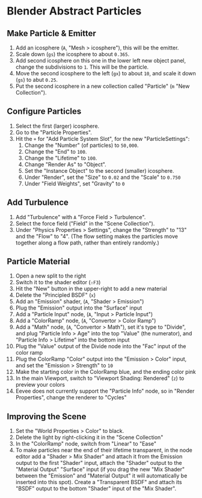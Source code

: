 # Blender Abstract Particles

## Make Particle & Emitter

1. Add an icosphere (`A`, "Mesh > icosphere"), this will be the emitter.
2. Scale down (`gs`) the icosphere to about `0.365`.
3. Add second icosphere on this one in the lower left new object panel, change the subdivisions to `1`. This will be the particle.
4. Move the second icosphere to the left (`gx`) to about `10`, and scale it down (`gs`) to abut `0.25`.
5. Put the second icosphere in a new collection called "Particle" (`m` "New Collection").

## Configure Particles

1. Select the first (larger) icosphere.
2. Go to the "Particle Properties".
3. Hit the `+` for "Add Particle System Slot", for the new "ParticleSettings":
	1. Change the "Number" (of particles) to `50,000`.
	2. Change the "End" to `100`.
	3. Change the "Lifetime" to `100`.
	4. Change "Render As" to "Object".
	5. Set the "Instance Object" to the second (smaller) icosphere.
	6. Under "Render", set the "Size" to `0.02` and the "Scale" to `0.750`
	7. Under "Field Weights", set "Gravity" to `0`

## Add Turbulence

1. Add "Turbulence" with `A` "Force Field > Turbulence".
2. Select the force field ("Field" in the "Scene Collection").
3. Under "Physics Properties > Settings", change the "Strength" to "13" and the "Flow" to "4". (The flow setting makes the particles move together along a flow path, rather than entirely randomly.)

## Particle Material

1. Open a new split to the right
2. Switch it to the shader editor (`⇧F3`)
3. Hit the "New" button in the upper-right to add a new material
4. Delete the "Principled BSDF" (`x`)
5. Add an "Emission" shader, (`A`, "Shader > Emission")
6. Plug the "Emission" output into the "Surface" input
7. Add a "Particle Input" node, (`A`, "Input > Particle Input")
8. Add a "ColorRamp" node, (`A`, "Convertor > Color Ramp")
9. Add a "Math" node, (`A`, "Convertor > Math"), set it's type to "Divide", and plug "Particle Info > Age" into the top "Value" (the numerator), and "Particle Info > Lifetime" into the bottom input
10. Plug the "Value" output of the Divide node into the "Fac" input of the color ramp
11. Plug the ColorRamp "Color" output into the "Emission > Color" input, and set the "Emission > Strength" to `10`
12. Make the starting color in the ColorRamp blue, and the ending color pink
13. In the main Viewport, switch to "Viewport Shading: Rendered" (`z`) to preview your colors
14. Eevee does not currently support the "Particle Info" node, so in "Render Properties", change the renderer to "Cycles"

## Improving the Scene

1. Set the "World Properties > Color" to black.
2. Delete the light by right-clicking it in the "Scene Collection"
3. In the "ColorRamp" node, switch from "Linear" to "Ease"
4. To make particles near the end of their lifetime transparent, in the node editor add a "Shader > Mix Shader" and attach it from the Emission output to the first "Shader" input, attach the "Shader" output to the "Material Output" "Surface" input (if you drag the new "Mix Shader" between the "Emission" and "Material Output" it will automatically be inserted into this spot). Create a "Transparent BSDF" and attach its "BSDF" output to the bottom "Shader" input of the "Mix Shader".
